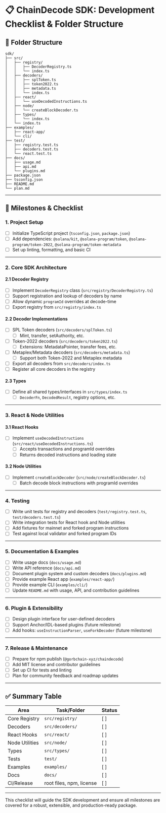 # 📋 ChainDecode SDK: Development Checklist & Folder Structure

## 📁 Folder Structure

```
sdk/
├── src/
│   ├── registry/
│   │   ├── DecoderRegistry.ts
│   │   └── index.ts
│   ├── decoders/
│   │   ├── splToken.ts
│   │   ├── token2022.ts
│   │   ├── metadata.ts
│   │   └── index.ts
│   ├── react/
│   │   └── useDecodedInstructions.ts
│   ├── node/
│   │   └── createBlockDecoder.ts
│   ├── types/
│   │   └── index.ts
│   └── index.ts
├── examples/
│   ├── react-app/
│   └── cli/
├── test/
│   ├── registry.test.ts
│   ├── decoders.test.ts
│   └── react.test.ts
├── docs/
│   ├── usage.md
│   ├── api.md
│   └── plugins.md
├── package.json
├── tsconfig.json
├── README.md
└── plan.md
```

---

## 🏁 Milestones & Checklist

### 1. Project Setup
- [ ] Initialize TypeScript project (`tsconfig.json`, `package.json`)
- [ ] Add dependencies: `@solana/kit`, `@solana-program/token`, `@solana-program/token-2022`, `@solana-program/token-metadata`
- [ ] Set up linting, formatting, and basic CI

---

### 2. Core SDK Architecture

#### 2.1 Decoder Registry
- [ ] Implement `DecoderRegistry` class (`src/registry/DecoderRegistry.ts`)
- [ ] Support registration and lookup of decoders by name
- [ ] Allow dynamic `programId` overrides at decode-time
- [ ] Export registry from `src/registry/index.ts`

#### 2.2 Decoder Implementations
- [ ] SPL Token decoders (`src/decoders/splToken.ts`)
  - [ ] Mint, transfer, setAuthority, etc.
- [ ] Token-2022 decoders (`src/decoders/token2022.ts`)
  - [ ] Extensions: MetadataPointer, transfer fees, etc.
- [ ] Metaplex/Metadata decoders (`src/decoders/metadata.ts`)
  - [ ] Support both Token-2022 and Metaplex metadata
- [ ] Export all decoders from `src/decoders/index.ts`
- [ ] Register all core decoders in the registry

#### 2.3 Types
- [ ] Define all shared types/interfaces in `src/types/index.ts`
  - [ ] `DecoderFn`, `DecodedResult`, registry options, etc.

---

### 3. React & Node Utilities

#### 3.1 React Hooks
- [ ] Implement `useDecodedInstructions` (`src/react/useDecodedInstructions.ts`)
  - [ ] Accepts transactions and programId overrides
  - [ ] Returns decoded instructions and loading state

#### 3.2 Node Utilities
- [ ] Implement `createBlockDecoder` (`src/node/createBlockDecoder.ts`)
  - [ ] Batch decode block instructions with programId overrides

---

### 4. Testing

- [ ] Write unit tests for registry and decoders (`test/registry.test.ts`, `test/decoders.test.ts`)
- [ ] Write integration tests for React hook and Node utilities
- [ ] Add fixtures for mainnet and forked program instructions
- [ ] Test against local validator and forked program IDs

---

### 5. Documentation & Examples

- [ ] Write usage docs (`docs/usage.md`)
- [ ] Write API reference (`docs/api.md`)
- [ ] Document plugin system and custom decoders (`docs/plugins.md`)
- [ ] Provide example React app (`examples/react-app/`)
- [ ] Provide example CLI (`examples/cli/`)
- [ ] Update `README.md` with usage, API, and contribution guidelines

---

### 6. Plugin & Extensibility

- [ ] Design plugin interface for user-defined decoders
- [ ] Support Anchor/IDL-based plugins (future milestone)
- [ ] Add hooks: `useInstructionParser`, `useForkDecoder` (future milestone)

---

### 7. Release & Maintenance

- [ ] Prepare for npm publish (`@gorbchain-xyz/chaindecode`)
- [ ] Add MIT license and contributor guidelines
- [ ] Set up CI for tests and linting
- [ ] Plan for community feedback and roadmap updates

---

## ✅ Summary Table

| Area                | Task/Folder                        | Status  |
|---------------------|------------------------------------|---------|
| Core Registry       | `src/registry/`                    | [ ]     |
| Decoders            | `src/decoders/`                    | [ ]     |
| React Hooks         | `src/react/`                       | [ ]     |
| Node Utilities      | `src/node/`                        | [ ]     |
| Types               | `src/types/`                       | [ ]     |
| Tests               | `test/`                            | [ ]     |
| Examples            | `examples/`                        | [ ]     |
| Docs                | `docs/`                            | [ ]     |
| CI/Release          | root files, npm, license           | [ ]     |

---

This checklist will guide the SDK development and ensure all milestones are covered for a robust, extensible, and production-ready package.

